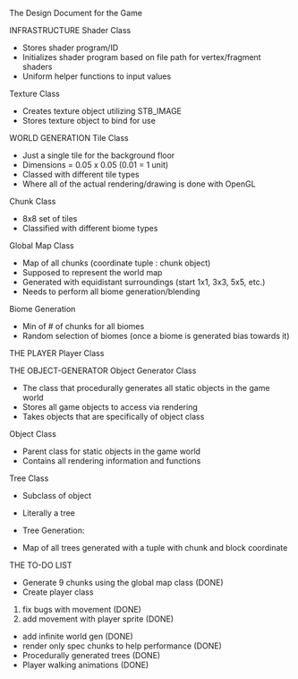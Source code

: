 The Design Document for the Game

INFRASTRUCTURE
Shader Class
- Stores shader program/ID
- Initializes shader program based on file path for vertex/fragment shaders
- Uniform helper functions to input values

Texture Class
- Creates texture object utilizing STB_IMAGE
- Stores texture object to bind for use

WORLD GENERATION
Tile Class
- Just a single tile for the background floor
- Dimensions = 0.05 x 0.05 (0.01 = 1 unit)
- Classed with different tile types
- Where all of the actual rendering/drawing is done with OpenGL

Chunk Class
- 8x8 set of tiles
- Classified with different biome types

Global Map Class
- Map of all chunks (coordinate tuple : chunk object)
- Supposed to represent the world map
- Generated with equidistant surroundings (start 1x1, 3x3, 5x5, etc.)
- Needs to perform all biome generation/blending

Biome Generation
- Min of # of chunks for all biomes
- Random selection of biomes (once a biome is generated bias towards it)

THE PLAYER
Player Class

THE OBJECT-GENERATOR
Object Generator Class
- The class that procedurally generates all static objects in the game world
- Stores all game objects to access via rendering
- Takes objects that are specifically of object class

Object Class
- Parent class for static objects in the game world
- Contains all rendering information and functions

Tree Class
- Subclass of object
- Literally a tree

- Tree Generation:
* Map of all trees generated with a tuple with chunk and block coordinate

THE TO-DO LIST
- Generate 9 chunks using the global map class (DONE)
- Create player class
1. fix bugs with movement (DONE)
2. add movement with player sprite (DONE)
- add infinite world gen (DONE)
- render only spec chunks to help performance (DONE)
- Procedurally generated trees (DONE)
- Player walking animations (DONE)